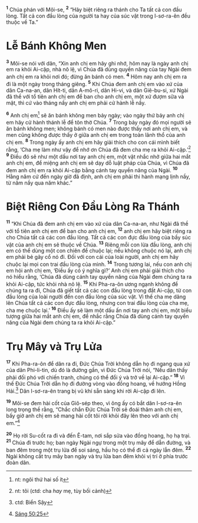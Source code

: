 <sup><b>1</b></sup> Chúa phán với Môi-se, <sup><b>2</b></sup> “Hãy biệt riêng ra thánh cho Ta tất cả con đầu lòng. Tất cả con đầu lòng của người ta hay của súc vật trong I-sơ-ra-ên đều thuộc về Ta.”


# Lễ Bánh Không Men
<sup><b>3</b></sup> Môi-se nói với dân, “Xin anh chị em hãy ghi nhớ, hôm nay là ngày anh chị em ra khỏi Ai-cập, nhà nô lệ, vì Chúa đã dùng quyền năng của tay Ngài đem anh chị em ra khỏi nơi đó; đừng ăn bánh có men. <sup><b>4</b></sup> Hôm nay anh chị em ra đi là một ngày trong tháng giêng. <sup><b>5</b></sup> Khi Chúa đem anh chị em vào xứ của dân Ca-na-an, dân Hít-ti, dân A-mô-ri, dân Hi-vi, và dân Giê-bu-si, xứ Ngài đã thề với tổ tiên anh chị em để ban cho anh chị em, một xứ đượm sữa và mật, thì cứ vào tháng nầy anh chị em phải cử hành lễ nầy.

<sup><b>6</b></sup> Anh chị em[^1] sẽ ăn bánh không men bảy ngày; vào ngày thứ bảy anh chị em hãy cử hành thánh lễ để tôn thờ Chúa. <sup><b>7</b></sup> Trong bảy ngày đó mọi người sẽ ăn bánh không men; không bánh có men nào được thấy nơi anh chị em, và men cũng không được thấy ở giữa anh chị em trong toàn lãnh thổ của anh chị em. <sup><b>8</b></sup> Trong ngày ấy anh chị em hãy giải thích cho con cái mình biết rằng, ‘Cha mẹ làm như vậy để nhớ ơn Chúa đã đem cha mẹ ra khỏi Ai-cập.’[^2] <sup><b>9</b></sup> Ðiều đó sẽ như một dấu nơi tay anh chị em, một vật nhắc nhở giữa hai mắt anh chị em, để miệng anh chị em sẽ dạy dỗ luật pháp của Chúa, vì Chúa đã đem anh chị em ra khỏi Ai-cập bằng cánh tay quyền năng của Ngài. <sup><b>10</b></sup> Hằng năm cứ đến ngày giờ đã định, anh chị em phải thi hành mạng lịnh nầy, từ năm nầy qua năm khác.”


# Biệt Riêng Con Ðầu Lòng Ra Thánh
<sup><b>11</b></sup> “Khi Chúa đã đem anh chị em vào xứ của dân Ca-na-an, như Ngài đã thề với tổ tiên anh chị em để ban cho anh chị em, <sup><b>12</b></sup> anh chị em hãy biệt riêng ra cho Chúa tất cả các con đầu lòng. Tất cả các con đực đầu lòng của bầy súc vật của anh chị em sẽ thuộc về Chúa. <sup><b>13</b></sup> Riêng mỗi con lừa đầu lòng, anh chị em có thể dùng một con chiên để chuộc lại; nếu không chuộc nó lại, anh chị em phải bẻ gãy cổ nó đi. Ðối với con cái của loài người, anh chị em hãy chuộc lại mọi con trai đầu lòng của mình. <sup><b>14</b></sup> Trong tương lai, nếu con anh chị em hỏi anh chị em, ‘Ðiều ấy có ý nghĩa gì?’ Anh chị em phải giải thích cho nó hiểu rằng, ‘Chúa đã dùng cánh tay quyền năng của Ngài đem chúng ta ra khỏi Ai-cập, tức khỏi nhà nô lệ. <sup><b>15</b></sup> Khi Pha-ra-ôn ương ngạnh không để chúng ta ra đi, Chúa đã giết tất cả các con đầu lòng trong đất Ai-cập, từ con đầu lòng của loài người đến con đầu lòng của súc vật. Vì thế cha mẹ dâng lên Chúa tất cả các con đực đầu lòng, nhưng con trai đầu lòng của cha mẹ, cha mẹ chuộc lại.’ <sup><b>16</b></sup> Ðiều ấy sẽ làm một dấu ấn nơi tay anh chị em, một biểu tượng giữa hai mắt anh chị em, để nhắc rằng Chúa đã dùng cánh tay quyền năng của Ngài đem chúng ta ra khỏi Ai-cập.”


# Trụ Mây và Trụ Lửa
<sup><b>17</b></sup> Khi Pha-ra-ôn để dân ra đi, Ðức Chúa Trời không dẫn họ đi ngang qua xứ của dân Phi-li-tin, dù đó là đường gần, vì Ðức Chúa Trời nói, “Nếu dân thấy phải đối phó với chiến tranh, chúng có thể đổi ý và trở về lại Ai-cập.” <sup><b>18</b></sup> Vì thế Ðức Chúa Trời dẫn họ đi đường vòng vào đồng hoang, về hướng Hồng Hải.[^3] Dân I-sơ-ra-ên trang bị vũ khí sẵn sàng khi rời Ai-cập đi lên.

<sup><b>19</b></sup> Môi-se đem hài cốt của Giô-sép theo, vì ông ấy có bắt dân I-sơ-ra-ên long trọng thề rằng, “Chắc chắn Ðức Chúa Trời sẽ đoái thăm anh chị em, bấy giờ anh chị em sẽ mang hài cốt tôi rời khỏi đây lên theo với anh chị em.”[^1*]

<sup><b>20</b></sup> Họ rời Su-cốt ra đi và đến Ê-tam, nơi sắp sửa vào đồng hoang, họ hạ trại. <sup><b>21</b></sup> Chúa đi trước họ; ban ngày Ngài ngự trong một trụ mây để dẫn đường, và ban đêm trong một trụ lửa để soi sáng, hầu họ có thể đi cả ngày lẫn đêm. <sup><b>22</b></sup> Ngài không cất trụ mây ban ngày và trụ lửa ban đêm khỏi vị trí ở phía trước đoàn dân.

[^1]: nt: ngôi thứ hai số ít
[^2]: nt: tôi (ctd: cha *hay* mẹ, tùy bối cảnh)
[^3]: ctd: Biển Sậy
[^1*]: [Sáng 50:25](/passage/?search=Gen.50.25\&version=BD2011)